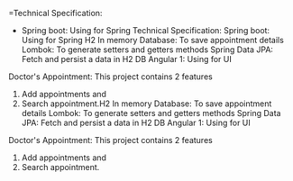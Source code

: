 =Technical Specification:
* Spring boot: Using for Spring
Technical Specification:
Spring boot: Using for Spring
H2 In memory Database: To save appointment details
Lombok: To generate setters and getters methods
Spring Data JPA: Fetch and persist a data in H2 DB
Angular 1: Using for UI



Doctor's Appointment: This project contains 2 features
1. Add appointments and
2. Search appointment.H2 In memory Database: To save appointment details
Lombok: To generate setters and getters methods
Spring Data JPA: Fetch and persist a data in H2 DB
Angular 1: Using for UI 



Doctor's Appointment: This project contains 2 features 
1. Add appointments and 
2. Search appointment.